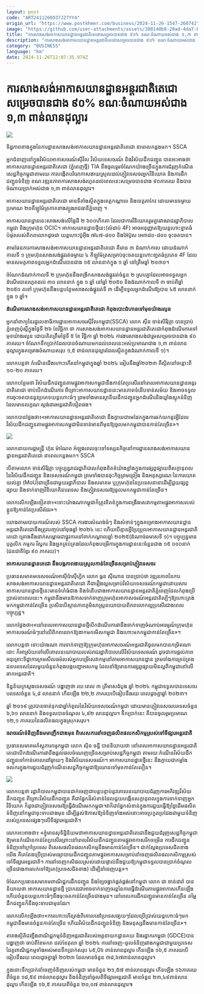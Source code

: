 ```yaml
---
layout: post
code: "ART2411260937J27YY4"
origin_url: "https://www.postkhmer.com/business/2024-11-26-1547-260742"
image: "https://github.com/user-attachments/assets/208140b8-20ad-4da7-b9aa-178ebcdf7e5e"
title: "ការ​សាងសង់​អាកាសយានដ្ឋាន​អន្តរជាតិ​តេជោ​សម្រេច​បាន​ជាង ៩០% ខណៈ​ចំណាយ​អស់​ជាង ១,៣ ពាន់​លាន​ដុល្លារ"
description: "​​ការ​សាងសង់​អាកាសយានដ្ឋាន​អន្តរជាតិ​តេជោ​សម្រេច​បាន​ជាង ៩០% ខណៈ​ចំណាយ​អស់​ជាង ១,៣ ពាន់​លាន​ដុល្លារ​"
category: "BUSINESS"
language: "km"
date: 2024-11-26T12:07:35.974Z
---
```


# ការ​សាងសង់​អាកាសយានដ្ឋាន​អន្តរជាតិ​តេជោ​សម្រេច​បាន​ជាង ៩០% ខណៈ​ចំណាយ​អស់​ជាង ១,៣ ពាន់​លាន​ដុល្លារ

![](https://github.com/user-attachments/assets/dac2b7b7-61de-469d-b19c-9e9c27622041)

ទិដ្ឋភាព​ខាង​ក្នុងនៃ​ការដ្ឋាន​​សាងសង់អាកាស​យានដ្ឋាន​អន្តរជាតិ​តេជោ នា​ពេល​កន្លង​មក។ SSCA

អ្នក​ជំនាញ​នៅ​ក្នុង​វិស័យ​អាកាសចរណ៍​ស៊ីវិល វិស័យ​ទេសចរណ៍ និង​វិស័យ​ដឹក​ជញ្ជូន បាន​អះអាង​ថា អាកាស​យានដ្ឋាន​អន្តរជាតិ​តេជោ ​(ភ្នំពេញថ្មី) TIA នឹង​ចូលរួម​ចំណែក​យ៉ាង​ច្រើន​ក្នុង​ការ​ជំរុញ​កំណើន​សេដ្ឋកិច្ច​កម្ពុជា​តាម​រយៈ​ការ​បង្កើត​បរិយាកាស​ងាយ​ស្រួល​ដល់​ភ្ញៀវ​ទេសចរ ​អ្នក​វិនិយោគ​ និង​ការ​ដឹក​ជញ្ជូន​ទំនិញ ខណៈ​វឌ្ឍនភាព​ការ​សាងសង់​រហូត​ដល់​ពេល​នេះ​សម្រេច​បាន​ជាង ៩០​ ភាគរយ និង​បាន​ចំណាយ​ប្រាក់​អស់​ជាង ១,៣​ ពាន់​លាន​ដុល្លារ។

អាកាសយានដ្ឋាន​អន្តរជាតិ​តេជោ មាន​ទីតាំង​ស្ថិត​ក្នុង​ខេត្ត​កណ្តាល និង​ខេត្ត​តាកែវ ដោយ​មាន​ចម្ងាយ​ប្រមាណ​ ២០​គីឡូម៉ែត្រ​ភាគ​ខាងត្បូង​រាជធានី​ភ្នំពេញ ។

អាកាស​យានដ្ឋាន​នេះ​សាងសង់​លើ​ផ្ទៃដី​ ២ ៦០០​ហិ​កតា ដែល​ជា​ការ​វិនិយោគ​រួម​គ្នា​រវាង​រាជរដ្ឋាភិបាល​កម្ពុជា និង​ក្រុមហ៊ុន OCIC។ អាកាស​យានដ្ឋាន​ថ្មី​នេះ​(​លំដាប់ 4F) ​អាច​អនុញ្ញាត​ឱ្យ​យន្តហោះ​ខ្នាត​ធំ​បំផុត​របស់​ពិភពលោក​ដូច​ជា យន្តហោះ​ប៊ូ​អ៊ី​ង ៧៤៧-៨០០ និង​អ៊ែ​ប៊ូ​ស អេ​៣៨០-៨០០ ចុះ​ចត​បាន។

តាម​ផែនការ​ការ​សាងសង់​អាកាស​យានដ្ឋាន​អន្តរជាតិ​តេជោ គឺ​មាន ៣ ដំណាក់​កាល ដោយ​ដំណាក់​កាល​ទី ១ ក្រុមហ៊ុន​សាង​សង់​ផ្លូវ​រត់​ចម្ងាយ ៤ គីឡូម៉ែត្រ​សម្រាប់​ចុះចត​យន្តហោះ​ខា្នតធំ​ប្រភេទ 4F ដែល​មាន​សមត្ថភាព​ទទួល​អ្នក​ដំណើរ​បាន​ជាង ១៥ លាន​នាក់​ក្នុង ១ ឆ្នាំ នៅ​ត្រឹម​ឆ្នាំ ២០៣០។

ចំណែក​ដំណាក់កាល​ទី ២ ក្រុមហ៊ុន​នឹង​ពង្រីក​សាងសង់​ផ្លូវ​រត់​ចំនួន ២ ស្រប​គ្នា​ដែល​អាច​ទទួល​អ្នក​ដំណើរ​បាន​រហូត​ដល់ ៣០ លាន​នាក់ ក្នុង ១ ឆ្នាំ នៅ​ឆ្នាំ ២០៥០ និង​ដំណាក់កាល​ទី ៣ ចាប់​ពី​ឆ្នាំ ២០៥០ តទៅ ក្រុមហ៊ុន​នឹង​បន្ត​បន្ថែម​សាងសង់​ផ្លូវ​រត់ទី ៣ ដើម្បី​ទទួល​អ្នក​ដំណើរ​ឱ្យ​បាន ៤៥ លាន​នាក់​ក្នុង ១ ឆ្នាំ។

**ដំណើរការ​សាងសង់​អាកាស​យានដ្ឋាន​អន្តរជាតិ​តេជោ កំពុង​បោះជំហាន​ទៅមុខ​យ៉ាង​រលូន**

អ្នក​នាំ​ពាក្យ​នៃ​រដ្ឋលេខាធិការ​ដ្ឋាន​អាកាសចរ​ស៊ីវិល​កម្ពុជា​(SSCA) លោក ស៊ីន ចាន់សិរីវុត្ថា បាន​ប្រាប់​ភ្នំពេញប៉ុស្តិ៍​ក្នុង​ថ្ងៃទី ២៦ ខែ​វិច្ឆិកា ថា ការ​សាងសង់​អាកាស​យានដ្ឋាន​អន្តរជាតិ​តេជោ​ កំពុង​ដំណើរការ​ទៅ​មុខ​យ៉ាង​រលូន ដោយ​គិត​ត្រឹម​ថ្ងៃ​ទី ៥ ខែ វិច្ឆិកា ឆ្នាំ ២០២៤ ការងារ​សាងសង់​ជារួម​សម្រេច​បាន​ជាង ៩០ ភាគរយ។ ចំណែក​ទឹក​ប្រាក់​ដែល​បាន​ចំណាយ​មក​ដល់​ពេល​​នេះ​អស់​ប្រមាណ​ជាង ១,៣ ពាន់​លាន​ដុល្លារ​ក្នុង​គម្រោង​ចំណាយ​សរុប ១,៥ ពាន់​លាន​ដុល្លារ​ដែល​ស្ថិត​ក្នុង​ដំណាក់​កាល​ទី ១)។

លោក​បន្ត​ថា កំណើន​ជើង​ហោះហើរ​នៅ​កម្ពុជា​ក្នុង​ឆ្នាំ ​២០២៤ ធៀប​នឹង​ឆ្នាំ​២០២៣ គឺ​ស្ថិត​នៅ​ចន្លោះ​ពី ១០-២០​ ភាគ​រយ។

លោក​បន្ថែម​ថា វិស័យ​ដឹក​ជញ្ជូន​តាម​ផ្លូវ​អាកាស​កម្ពុជា​នឹង​កាន់​តែ​ប្រសើរ​នៅ​ពេល​អាកាស​យានដ្ឋាន​អន្តរ​ជាតិ​តេជោ ចាប់​បើក​ដំណើរការ ពីព្រោះ​អាកាស​យានដ្ឋាន​នេះ​មាន​ភាព​ទំនើប​ទាន់​សម័យ និង​អាច​ទទួល​ការ​ចុះ​ចត​បាន​នូវ​ប្រភេទ​យន្តហោះ​ធំៗ​ ព្រម​ទាំង​មាន​ស្ថានីយ​ដឹកជញ្ជូន​អ្នក​ដំណើរ​ និង​ឃ្លាំង​ស្តុក​ទំនិញ​ដែល​មាន​លក្ខណៈ​ស្តង់ដារ​អន្តរ​ជាតិ​ទៀតផង។​

លោក​បាន​ថ្លែង​ថា៖​«​អាកាស​យានដ្ឋាន​អន្តរជាតិ​តេជោ នឹង​ក្លាយ​ជា​មេដែក​ក្នុង​ការ​ឆក់​យក​នូវ​អ្វី​ដែល​វិស័យ​ដឹក​ជញ្ជូន​តាម​ផ្លូវ​អាកាស​កម្ពុជា​មិន​ទាន់​មាន​ពី​មុន​ឱ្យ​ចូល​មក​កម្ពុជា​បាន​កាន់​តែ​ច្រើន»។

![](https://github.com/user-attachments/assets/e02c51e4-adf3-4bd4-8788-7d36fa27d2a4)

លោកនាយករដ្ឋមន្ត្រី ហ៊ុន ម៉ាណែត អំឡុង​ពេល​ចុះ​ទៅ​ទស្សនកិច្ច​នៅការដ្ឋានសាងសង់អាកាស​យានដ្ឋាន​អន្តរជាតិ​តេជោ នា​ពេល​កន្លង​មក។ SSCA

បើ​តាម​លោក ចាន់សិរីវុត្ថា បច្ចុប្បន្ន​រាជរដ្ឋាភិបាល​កំពុង​ខិត​ខំ​យ៉ាង​ខ្លាំង​ក្នុង​ការ​ផ្សព្វផ្សាយ​ពី​សក្តានុពល​នៃ​វិស័យ​ដឹក​ជញ្ជូន និង​ទេសចរណ៍​កម្ពុជា ព្រម​ទាំង​បាន​ចុះ​កិច្ច​ព្រម​ព្រៀង និង​អនុស្សារណៈ​នៃ​ការ​យោគយល់​គ្នា (MoU)​ ជា​ច្រើន​ជា​មួយ​រដ្ឋាភិបាល និង​សមាគម ឬ​ក្រុមហ៊ុន​នៃ​ប្រទេស​នានា​ដើម្បី​ជួយ​ផ្សព្វ​ផ្សាយ និង​ទាក់​ទាញ​វិនិយោគិន​បរទេស និង​ភ្ញៀវ​ទេសចរ​ឱ្យ​ចូល​មក​កម្ពុជា​កាន់​តែ​ច្រើន។

លោក​លើក​ឡើង​ទៀត​ថា៖​«​ទោះ​យ៉ាង​ណា​កម្ពុជា​ក៏​ត្រូវ​ខិតខំ​ក្នុង​ការ​ពង្រឹង​សេវាកម្ម​តាម​ផ្លូវ​អាកាស​របស់​ខ្លួន​ឱ្យ​កាន់​តែ​ប្រសើរ​ដែរ»។

យោង​តាម​របាយការណ៍​របស់ SSCA ការងារ​សំណង់​ធំៗ និង​សំខាន់ៗ​ក្នុង​គម្រោង​អាកាស​យានដ្ឋាន​អន្តរជាតិ​តេជោ​នឹង​ត្រូវ​​បញ្ចប់​នៅ​ចុង​ឆ្នាំ ២០២៤ នេះ ហើយ​បើ​គ្មាន​អ្វី​ប្រែប្រួល​អាកាស​យានដ្ឋាន​អន្តរជាតិ​តេជោ គ្រោង​នឹង​ដាក់​សម្ពោធ​ជាផ្លូវការ​នៅ​ពាក់​កណ្តាល​ឆ្នាំ ២០២៥​(ដំណាច់​ឆមាសទី ១)។​ បច្ចុប្បន្ន​មាន​បុគ្គលិក កម្មករ វិស្វករ និង​អ្នក​គ្រប់គ្រង​ដែល​កំពុង​បម្រើ​ការក្នុង​ការដ្ឋាន​នេះ​ចំនួន​ជាង ១៥ ០០០នាក់ (ជនជាតិ​ខ្មែរ ៩០ ភាគរយ)។

**អាកាស​យានដ្ឋាន​តេជោ នឹង​បង្ក​ភាពងាយ​ស្រួល​កាន់​តែ​ច្រើន​សម្រាប់​ភ្ញៀវ​ទេសចរ​**

ប្រធាន​សមាគម​ទេសចរណ៍​អាស៊ី​ប៉ាស៊ីហ្វិក លោក ធួន ស៊ីណាន បាន​ប្រាប់​ថា វឌ្ឍនភាព​នៃ​ការ​សាងសង់​អាកាស​យានដ្ឋាន​អន្តរជាតិ​តេជោ គឺ​ជា​រឿង​ល្អ​សម្រាប់​វិស័យ​ទេសចរណ៍​កម្ពុជា​ ដោយសារ​អាកាស​យានដ្ឋាន​ថ្មី​នេះ​មាន​ទំហំ​ធំ​ជាង និង​ទំនើប​ជាង​អាកាស​យានដ្ឋាន​អន្តរជាតិ​ភ្នំពេញ​ដែល​កំពុង​ប្រើ​ប្រាស់​នា​ពេល​នេះ​។ កម្ពុជា​នឹង​មាន​ឱកាស​ទាក់​ទាញ​ក្រុមហ៊ុន​អាកាសចរណ៍​អន្តរជាតិ​ល្បីៗ​ឱ្យ​ហោះ​ត្រង់​មក​កម្ពុជា​កាន់​តែ​ច្រើន ប្រសិន​បើ​ស្ថាន​ភាព​ភូមិសាស្រ្ត​នយោបាយ​ពិភពលោក​ល្អ​ប្រសើរ​ជាង​ពេល​បច្ចុប្បន្ន។

លោក​ថ្លែង​ថា៖​«​នៅ​ពេល​អាកាស​យានដ្ឋាន​ថ្មី​បើក​ដំណើរការ​វា​នឹង​ទាក់​ទាញ​ចំណាប់​អារម្មណ៍​ក្រុមហ៊ុន​អាកាសចរណ៍​ធំៗ​នៅ​លើ​ពិភពលោក​ឱ្យ​ងាក​មក​មើល​កម្ពុជា និង​ហោះ​មក​កម្ពុជា​កាន់​តែ​ច្រើន»។

លោក​បន្ត​ថា ទោះ​យ៉ាង​ណា ការ​ទាក់​ទាញ​ឱ្យ​ក្រុមហ៊ុន​អាកាសចរណ៍​អន្តរជាតិ​ចូល​មក​បាន​កម្រិត​ណា​នោះ ក៏​អាស្រ័យ​ទៅ​លើ​គោល​នយោបាយ​របស់​រាជ​រដ្ឋាភិបាល​លើ​វិស័យ​ទេសចរណ៍ ដូច​ជា​ការ​ផ្តល់​ភាព​អនុគ្រោះ​ទិដ្ឋាការ ​ក្រមសីលធម៌​របស់​អ្នក​បម្រើ​សេវាកម្ម​នៅ​តាម​អាកាស​យានដ្ឋាន ព្រម​ទាំង​ការ​គ្រប់​គ្រង​ជនបរទេស​ដែល​មួយ​ចំនួន​កំពុង​បង្ក​បញ្ហា​អសកម្ម ដែល​នាំ​ឱ្យ​មាន​ការ​ផ្សព្វផ្សាយ​មិន​ល្អ​ពី​កម្ពុជា​នៅ​លើ​ឆាក​អន្តរជាតិ។

ទិន្នន័យ​ក្រសួង​ទេសចរណ៍ បង្ហាញ​ថា រយៈពេល ៣ ត្រីមាស​ដំបូង​ ឆ្នាំ ២០២៤ កម្ពុជា​ទទួល​បាន​ទេសចរ​បរទេស​ចំនួន ៤,៨ លាន​នាក់ កើន​ឡើង ២២,២ ភាគរយ​បើ​ធៀប​នឹង​រយៈពេល​ដូចគ្នា​ឆ្នាំ ២០២៣។

ឆ្នាំ ២០១៩ ត្រូវ​បាន​ចាត់​ទុក​ជា​ឆ្នាំ​កំពូល​នៃ​វិស័យ​ទេសចរណ៍​កម្ពុជា ដោយ​មាន​ភ្ញៀវ​ទេសចរ​បរទេស​ចំនួន ៦,៦១ លាន​នាក់ និង​ទទួល​បាន​ចំណូល ៤,៩២ លាន​ដុល្លារ។ ទឹក​ប្រាក់​នេះ គឺ​បាន​ចូល​រួម​ប្រមាណ ១២,១ ភាគរយ​នៃ​ផលិតផល​ក្នុង​ស្រុក​សរុប។

**ចរាចរណ៍​ទំនិញ​នឹង​មមាញឹក​ជាង​មុន ពិសេស​ការ​នាំ​ចេញ​ផលិតផល​កសិកម្ម​ស្រស់​ទៅ​ទីផ្សារ​អន្តរជាតិ​**

ប្រធាន​សមាគម​ភ័ស្តុភារកម្ម​កម្ពុជា លោក ស៊ិន ចន្ធី បាន​និយាយ​ថា នៅ​ពេល​អាកាស​យានដ្ឋាន​អន្តរជាតិ​តេជោ​បើក​ដំណើរការ​វា​នឹង​ផ្តល់​ផល​ចំណេញ​ច្រើន​សម្រាប់​សេដ្ឋកិច្ច​កម្ពុជា តាម​រយៈ​កំណើន​វិស័យ​ដឹក​ជញ្ជូន​ទៅ​កាន់​គោលដៅ​ឆ្ងាយ​ៗ និង​វិស័យ​ទេសចរណ៍​។ អាកាស​យានដ្ឋាន​ថ្មី​នេះ នឹង​ក្លាយ​ជា​កម្លាំង​ចលករ​ក្នុង​ការ​ជួយ​ជំរុញ​កំណើន​សេដ្ឋកិច្ច​កម្ពុជា​ឱ្យ​ឈាន​ទៅ​មុខ​កាន់​តែ​លឿន។

![](https://pppkhmer.sgp1.cdn.digitaloceanspaces.com/image/main/202411/26_11_2024_3_4_.jpg)

លោក​បន្ត​ថា រដ្ឋាភិបាល​កម្ពុជា​បាន​ដាក់​ចេញ​ជា​បន្ត​បន្ទាប់​នូវ​គោល​នយោបាយ​ជំរុញ​ការ​អភិវឌ្ឍ​វិស័យ​ដឹក​ជញ្ជូន ពី​ព្រោះ​វិស័យ​ដឹក​ជញ្ជូន​ គឺ​ជា​ផ្នែក​ដ៏​សំខាន់​ដែល​ជួយ​បង្កើន​សក្តានុពល​ក្នុង​ការ​ទាក់​ទាញ​អ្នក​វិនិយោគ ក៏​ដូច​ជា​ភ្ញៀវ​ទេសចរ​ឱ្យ​ធ្វើ​ដំណើរ​មកកម្ពុជា។ ​វា​ក៏​ជា​ផ្នែក​សំខាន់​ក្នុង​ការ​ជួយ​ធ្វើ​ឱ្យ​ថ្លៃ​ដើម​ផលិត​ទំនិញ​នៅ​កម្ពុជា​ចុះ​ទាប​ជាង​មុន ដើម្បី​ផ្តល់​ឱកាស​ឱ្យ​ទំនិញ​ទាំង​អស់​នោះ​អាច​ប្រកួត​ប្រជែង​ជាមួយ​ទំនិញ​របស់​ប្រទេស​ផ្សេងៗ​លើ​ទីផ្សារ​អន្តរជាតិ។

លោក​អះអាង​ថា៖ ​«​ខ្ញុំ​មាន​សុទិដ្ឋិនិយម​ថា ​អាកាស​យានដ្ឋាន​អន្តរជាតិ​តេជោ​នឹង​ជួយ​ជំរុញ​សេដ្ឋកិច្ច​កម្ពុជា​ឱ្យ​មាន​កំណើន​កាន់​តែ​ប្រសើរ​ ព្រោះ​នៅ​ពេល​វិស័យ​ដឹក​ជញ្ជូន​តាម​ផ្លូវ​អាកាស​រីក​ចម្រើន ​ការ​ដឹក​ជញ្ជូន​ទំនិញ​ទៅ​ក្រៅ​ប្រទេស ពិសេស​ផលិត​ផល​កសិកម្ម​នឹង​មាន​កាន់​តែ​ច្រើន​។ ជាក់​ស្តែង​ប្រទេស​ជិតខាង​យើង គឺ​គេ​តែង​ប្រើ​ប្រាស់​មធ្យោបាយ​ដឹក​ជញ្ជូន​តាម​ផ្លូវ​អាកាស​សម្រាប់​នាំ​ចេញ​ផលិតផល​កសិកម្ម​ស្រស់​ ទៅ​ទីផ្សារ​អន្តរជាតិ។ ការ​នាំ​ចេញ​កសិផល​ស្រស់​ដោយ​ផ្ទាល់ ​នឹង​ជួយ​ឱ្យ​កម្ពុជា​ទទួល​បាន​ប្រាក់​ចំណូល​ច្រើន​ជាង​ការ​លក់​ទៅ​ឱ្យ​គេ​(ប្រទេស​ជិតខាង​) ដើម្បី​នាំ​ចេញ​បន្ត»។

ចំណែក​ប្រធាន​សមាគម​ពាណិជ្ជករ​ដឹក​ជញ្ជូន និង​ខ្សែចង្វាក់​ផ្គត់ផ្គង់​នៅ​កម្ពុជា លោក ជា ចាន់ដារ៉ា បាន​និយាយ​ថា អាកាសយាន​ដ្ឋាន​ថ្មី ប្រាកដ​ជា​អាច​ទាក់​ទាញ​ចរន្ត​នៃ​ការ​ធ្វើ​ដំណើរ​តាម​ផ្លូវ​អាកាស​កើន​ឡើង​ ហើយ​ចំនួន​យន្តហោះធំៗ​នឹង​ចុះ​ចត​កាន់​តែ​ច្រើន​ជាង​មុន។ នៅ​ពេល​ការ​ដឹក​ជញ្ជូន​មាន​កាន់​តែ​ច្រើន តម្លៃ​ដឹក​ជញ្ជូន​ក៏​នឹង​ចុះ​ទាប​ជា​មុន​ដែរ។

លោក​លើក​ឡើង​ថា៖​«​ការ​ហោះហើរ​ត្រង់​ពី​គោលដៅ​ប្រទេស​ឆា្ងយៗ​ដែល​ប្រើ​ប្រាស់​យន្តហោះ​ធំៗ​មក​កម្ពុជា​នឹង​មាន​ចំនួន​កាន់​តែ​ច្រើន ហើយ​វិស័យ​ដឹកជញ្ជូន​ទំនិញ និង​មនុស្ស​នឹង​មាន​កាន់​តែ​ច្រើន»​។

តារាង​ស្ថិតិ​ជញ្ជីង​ពាណិជ្ជកម្ម​ទំនិញ​អន្តរជាតិ​របស់​អគ្គ​នាយក​ដ្ឋាន​គយ និង​រដ្ឋាករ​កម្ពុជា (GDCE)​ បាន​បង្ហាញ​ថា ចាប់​ពី​ខែ​មករា ដល់​ខែ​តុលា ឆ្នាំ​ ២០២៤ ការ​នាំចេញ​-​ចូល​ទំនិញ​រវាង​កម្ពុជា​ជាមួយ​​ប្រទេស​ដៃគូ​ពាណិជ្ជកម្ម​ទាំង​អស់​មាន​ទឹក​ប្រាក់​សរុប ៤៥,0៦ ពាន់​លាន​ដុល្លារ កើន​ឡើង ១៦,៥​ ភាគរយ​បើ​ធៀប​នឹង​រយៈពេល​ដូចគ្នា​ឆ្នាំ​ ២០២៣ ដែល​មាន​ចំនួន ៣៨,៦៧​ ពាន់​លាន​ដុល្លារ។

​ក្នុង​នោះ​ទឹក​ប្រាក់​នាំ​ចេញ​ទំនិញ​របស់​កម្ពុជា មាន​ចំនួន​ ២១,៥៧​ ពាន់​លាន​ដុល្លារ កើន​ឡើង ១៦ ​ភាគរយ​ពី​ចំនួន​ ១៨,៥៩​ ពាន់​លាន​ដុល្លារ និង​ទំនិញ​នាំចូល​ពី​ទីផ្សារ​អន្តរជាតិ ​មាន​ចំនួន​ ២៣,៤៩ ​ពាន់​លាន​ដុល្លារ កើន​ឡើង ១៦,៥ ​ភាគរយ​ពី​ចំនួន​ ២០,០៧ ពាន់​លាន​ដុល្លារ​៕